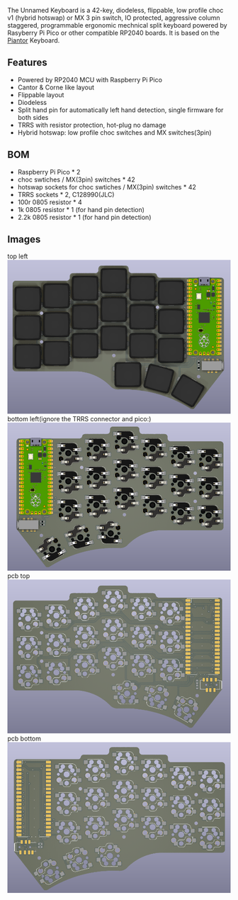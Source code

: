 The Unnamed Keyboard is a 42-key, diodeless, flippable, low profile choc v1 (hybrid hotswap) or MX 3 pin switch, IO protected, aggressive column staggered, programmable ergonomic mechnical split keyboard powered by Rasyberry Pi Pico or other compatible RP2040 boards. It is based on the [Piantor](https://github.com/beekeeb/piantor) Keyboard. 
## Features

* Powered by RP2040 MCU with Raspberry Pi Pico
* Cantor & Corne like layout
* Flippable layout
* Diodeless
* Split hand pin for automatically left hand detection, single firmware for both sides
* TRRS with resistor protection, hot-plug no damage 
* Hybrid hotswap: low profile choc switches and MX switches(3pin)

## BOM
* Raspberry Pi Pico * 2
* choc swtiches / MX(3pin) switches * 42
* hotswap sockets for choc swtiches / MX(3pin) switches * 42
* TRRS sockets * 2, C128990(JLC)
* 100r 0805 resistor * 4
* 1k 0805 resistor * 1 (for hand pin detection)
* 2.2k 0805 resistor * 1 (for hand pin detection)

## Images
top left
![left-top](images/top-left.png)
bottom left(ignore the TRRS connector and pico:)
![bottom-top](images/bottom-left.png)
pcb top
![pcb top](images/top-left-pcb.png)
pcb bottom
![pcb bottom](images/bottom-left-pcb.png)
